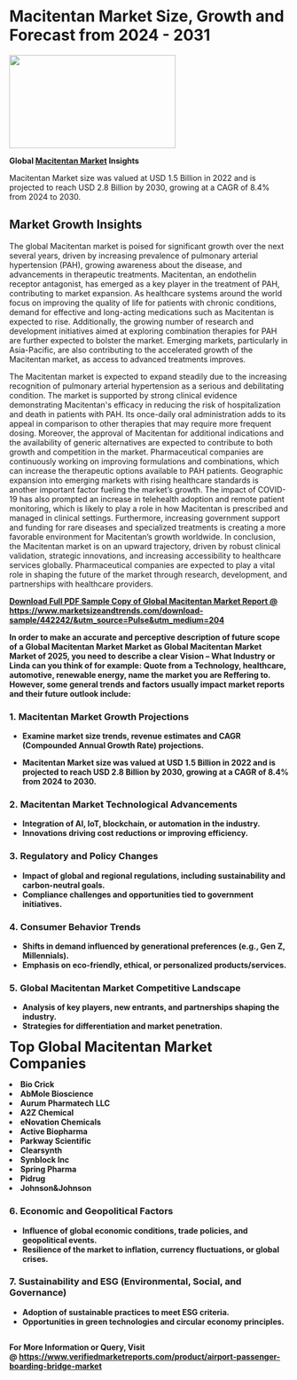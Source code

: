 <H1>Macitentan Market Size, Growth and Forecast from 2024 - 2031</H1><img class="aligncenter size-medium wp-image-584254" src="https://thirdeyenews.in/wp-content/uploads/2024/09/Global-Market-Research-300x168.jpeg" alt="" width="300" height="168" /><p><strong>Global&nbsp;<a href="https://www.marketsizeandtrends.com/download-sample/442242/&amp;utm_source=Pulse&amp;utm_medium=204">Macitentan Market</a> Insights</strong></p><p>Macitentan Market size was valued at USD 1.5 Billion in 2022 and is projected to reach USD 2.8 Billion by 2030, growing at a CAGR of 8.4% from 2024 to 2030.</p><p><h2>Market Growth Insights</h2> <p>The global Macitentan market is poised for significant growth over the next several years, driven by increasing prevalence of pulmonary arterial hypertension (PAH), growing awareness about the disease, and advancements in therapeutic treatments. Macitentan, an endothelin receptor antagonist, has emerged as a key player in the treatment of PAH, contributing to market expansion. As healthcare systems around the world focus on improving the quality of life for patients with chronic conditions, demand for effective and long-acting medications such as Macitentan is expected to rise. Additionally, the growing number of research and development initiatives aimed at exploring combination therapies for PAH are further expected to bolster the market. Emerging markets, particularly in Asia-Pacific, are also contributing to the accelerated growth of the Macitentan market, as access to advanced treatments improves. <strong><a href="#"></a></strong></p> <p>The Macitentan market is expected to expand steadily due to the increasing recognition of pulmonary arterial hypertension as a serious and debilitating condition. The market is supported by strong clinical evidence demonstrating Macitentan's efficacy in reducing the risk of hospitalization and death in patients with PAH. Its once-daily oral administration adds to its appeal in comparison to other therapies that may require more frequent dosing. Moreover, the approval of Macitentan for additional indications and the availability of generic alternatives are expected to contribute to both growth and competition in the market. Pharmaceutical companies are continuously working on improving formulations and combinations, which can increase the therapeutic options available to PAH patients. Geographic expansion into emerging markets with rising healthcare standards is another important factor fueling the market’s growth. The impact of COVID-19 has also prompted an increase in telehealth adoption and remote patient monitoring, which is likely to play a role in how Macitentan is prescribed and managed in clinical settings. Furthermore, increasing government support and funding for rare diseases and specialized treatments is creating a more favorable environment for Macitentan’s growth worldwide. In conclusion, the Macitentan market is on an upward trajectory, driven by robust clinical validation, strategic innovations, and increasing accessibility to healthcare services globally. Pharmaceutical companies are expected to play a vital role in shaping the future of the market through research, development, and partnerships with healthcare providers. <strong><a href="#"></p><p><span class=""><strong>Download Full PDF Sample Copy of Global Macitentan Market Report</strong> @ <a href="https://www.marketsizeandtrends.com/download-sample/442242/&amp;utm_source=Pulse&amp;utm_medium=204" target="_blank">https://www.marketsizeandtrends.com/download-sample/442242/&amp;utm_source=Pulse&amp;utm_medium=204</a></span></p><p>In order to make an accurate and perceptive description of future scope of a Global&nbsp;Macitentan Market Market as Global&nbsp;Macitentan Market Market of 2025, you need to describe a clear Vision &ndash; What Industry or Linda can you think of for example: Quote from a Technology, healthcare, automotive, renewable energy, name the market you are Reffering to. However, some general trends and factors usually impact market reports and their future outlook include:</p><h3>1.&nbsp;<strong>Macitentan Market Growth Projections</strong></h3><ul><li>Examine market size trends, revenue estimates and CAGR (Compounded Annual Growth Rate) projections.</li><li><p>Macitentan Market size was valued at USD 1.5 Billion in 2022 and is projected to reach USD 2.8 Billion by 2030, growing at a CAGR of 8.4% from 2024 to 2030.</p></li></ul><h3>2.&nbsp;<strong>Macitentan Market Technological Advancements</strong></h3><ul><li>Integration of AI, IoT, blockchain, or automation in the industry.</li><li>Innovations driving cost reductions or improving efficiency.</li></ul><h3>3.&nbsp;<strong>Regulatory and Policy Changes</strong></h3><ul><li>Impact of global and regional regulations, including sustainability and carbon-neutral goals.</li><li>Compliance challenges and opportunities tied to government initiatives.</li></ul><h3>4.&nbsp;<strong>Consumer Behavior Trends</strong></h3><ul><li>Shifts in demand influenced by generational preferences (e.g., Gen Z, Millennials).</li><li>Emphasis on eco-friendly, ethical, or personalized products/services.</li></ul><h3>5.&nbsp;<strong>Global Macitentan Market Competitive Landscape</strong></h3><ul><li>Analysis of key players, new entrants, and partnerships shaping the industry.</li><li>Strategies for differentiation and market penetration.</li></ul><p data-pm-slice="1 1 []"><span style="color: inherit; font-family: inherit; font-size: 25px;">Top Global Macitentan Market Companies</span></p><div class="" data-test-id=""><p><li>Bio Crick</li><li> AbMole Bioscience</li><li> Aurum Pharmatech LLC</li><li> A2Z Chemical</li><li> eNovation Chemicals</li><li> Active Biopharma</li><li> Parkway Scientific</li><li> Clearsynth</li><li> Synblock Inc</li><li> Spring Pharma</li><li> Pidrug</li><li> Johnson&Johnson</li></p></div><h3>6.&nbsp;<strong>Economic and Geopolitical Factors</strong></h3><ul><li>Influence of global economic conditions, trade policies, and geopolitical events.</li><li>Resilience of the market to inflation, currency fluctuations, or global crises.</li></ul><h3>7.&nbsp;<strong>Sustainability and ESG (Environmental, Social, and Governance)</strong></h3><ul><li>Adoption of sustainable practices to meet ESG criteria.</li><li>Opportunities in green technologies and circular economy principles.</li></ul><h2><strong style="font-size: 14px;">For More Information or Query, Visit @&nbsp;</strong><a style="background-color: #ffffff; font-size: 14px;" href="https://www.marketsizeandtrends.com/report/macitentan-market/" target="_blank">https://www.verifiedmarketreports.com/product/airport-passenger-boarding-bridge-market</a></h2>
